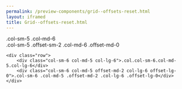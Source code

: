 ```yaml
--- 
permalink: /preview-components/grid--offsets-reset.html
layout: iframed 
title: Grid--offsets-reset.html
---
```

<div class="grid-example">
    <div class="row">
        <div class="col-sm-5 col-md-6">.col-sm-5 .col-md-6</div>
        <div class="col-sm-5 offset-sm-2 col-md-6 offset-md-0">.col-sm-5 .offset-sm-2 .col-md-6 .offset-md-0</div>
    </div>

    <div class="row">
        <div class="col-sm-6 col-md-5 col-lg-6">.col.col-sm-6.col-md-5.col-lg-6</div>
        <div class="col-sm-6 col-md-5 offset-md-2 col-lg-6 offset-lg-0">.col-sm-6 .col-md-5 .offset-md-2 .col-lg-6 .offset-lg-0</div>
    </div>
</div>